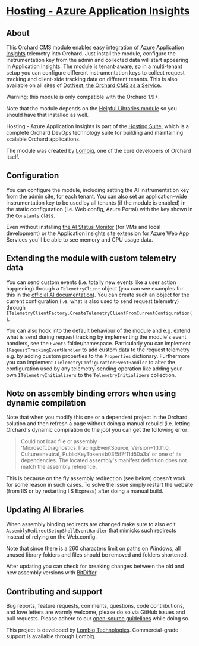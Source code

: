 # [Hosting - Azure Application Insights](https://github.com/Lombiq/Orchard-Azure-Application-Insights)



## About

This [Orchard CMS](http://orchardproject.net/) module enables easy integration of [Azure Application Insights](http://azure.microsoft.com/en-us/documentation/articles/app-insights-start-monitoring-app-health-usage/) telemetry into Orchard. Just install the module, configure the instrumentation key from the admin and collected data will start appearing in Application Insights. The module is tenant-aware, so in a multi-tenant setup you can configure different instrumentation keys to collect request tracking and client-side tracking data on different tenants. This is also available on all sites of [DotNest, the Orchard CMS as a Service](https://dotnest.com/).

Warning: this module is only compatible with the Orchard 1.9+.

Note that the module depends on the [Helpful Libraries module](https://github.com/Lombiq/Helpful-Libraries) so you should have that installed as well.

Hosting - Azure Application Insights is part of the [Hosting Suite](https://dotnest.com/knowledge-base/topics/lombiq-hosting-suite), which is a complete Orchard DevOps technology suite for building and maintaining scalable Orchard applications.

The module was created by [Lombiq](http://lombiq.com), one of the core developers of Orchard itself.


## Configuration

You can configure the module, including setting the AI instrumentation key from the admin site, for each tenant. You can also set an application-wide instrumentation key to be used by all tenants (if the module is enabled) in the static configuration (i.e. Web.config, Azure Portal) with the key shown in the `Constants` class.

Even without installing [the AI Status Monitor](https://azure.microsoft.com/en-us/documentation/articles/app-insights-monitor-performance-live-website-now/) (for VMs and local development) or the Application Insights site extension for Azure Web App Services you'll be able to see memory and CPU usage data.


## Extending the module with custom telemetry data

You can send custom events (i.e. totally new events like a user action happening) through a `TelemetryClient` object (you can see examples for this in the [official AI documentation](https://azure.microsoft.com/en-us/documentation/articles/app-insights-api-custom-events-metrics/)). You can create such an object for the current configuration (i.e. what is also used to send request telemetry) through 
`ITelemetryClientFactory.CreateTelemetryClientFromCurrentConfiguration(`).

You can also hook into the default behaviour of the module and e.g. extend what is send during request tracking by implementing the module's event handlers, see the 
`Events` folder/namespace. Particularly you can implement `IRequestTrackingEventHandler` to add custom data to the request telemetry e.g. by adding custom properties to the `Properties` dictionary. Furthermore you can implement `ITelemetryConfigurationEventHandler` to alter the configuration used by any telemetry-sending operation like adding your own `ITelemetryInitializers` to the `TelemetryInitializers` collection.


## Note on assembly binding errors when using dynamic compilation

Note that when you modify this one or a dependent project in the Orchard solution and then refresh a page without doing a manual rebuild (i.e. letting Orchard's dynamic compilation do the job) you can get the following error:

> Could not load file or assembly 'Microsoft.Diagnostics.Tracing.EventSource, Version=1.1.11.0, Culture=neutral, PublicKeyToken=b03f5f7f11d50a3a' or one of its dependencies. The located assembly's manifest definition does not match the assembly reference.

This is because on the fly assembly redirection (see below) doesn't work for some reason in such cases. To solve the issue simply restart the website (from IIS or by restarting IIS Express) after doing a manual build.


## Updating AI libraries

When assembly binding redirects are changed make sure to also edit `AssemblyRedirectSetupShellEventHandler` that mimicks such redirects instead of relying on the Web.config.

Note that since there is a 260 characters limit on paths on Windows, all unused library folders and files should be removed and folders shortened.

After updating you can check for breaking changes between the old and new assembly versions with [BitDiffer](http://www.bitwidgets.com/).


## Contributing and support

Bug reports, feature requests, comments, questions, code contributions, and love letters are warmly welcome, please do so via GitHub issues and pull requests. Please adhere to our [open-source guidelines](https://lombiq.com/open-source-guidelines) while doing so.

This project is developed by [Lombiq Technologies](https://lombiq.com/). Commercial-grade support is available through Lombiq.